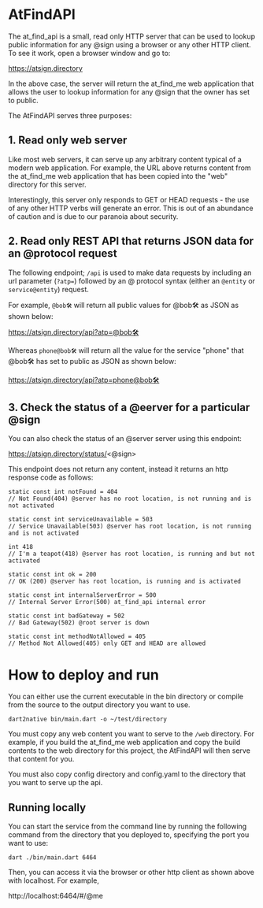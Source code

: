# AtFindAPI
The at_find_api is a small, read only HTTP server that can be used 
to lookup public information for any @sign using a browser or any 
other HTTP client. To see it work, open a browser window and go to:

https://atsign.directory

In the above case, the server will return the at_find_me web 
application that allows the user to lookup information for any 
@sign that the owner has set to public.

The AtFindAPI serves three purposes:

## 1. Read only web server
Like most web servers, it can serve up any arbitrary content typical of a 
modern web application. For example, the URL above returns content from the 
at_find_me web application that has been copied into the "web" 
directory for this server. 

Interestingly, this server only responds to GET or HEAD requests - the use 
of any other HTTP verbs will generate an error. This is out of an 
abundance of caution and is due to our paranoia about security.

## 2. Read only REST API that returns JSON data for an @protocol request
The following endpoint; <code>/api</code> is used to make data requests
by including an url parameter (<code>?atp=</code>) followed by an @ 
protocol syntax (either an <code>@entity</code> or 
<code>service@entity</code>) request. 

For example, <code>@bob🛠</code> will return all public values for 
@bob🛠 as JSON as shown below:

https://atsign.directory/api?atp=@bob🛠

Whereas <code>phone@bob🛠</code> will return all the value for the 
service "phone" that @bob🛠 has set to public as JSON as shown below: 

https://atsign.directory/api?atp=phone@bob🛠

## 3. Check the status of a @eerver for a particular @sign
You can also check the status of an @server server using this endpoint:

https://atsign.directory/status/<@sign>

This endpoint does not return any content, instead it returns an http response code as follows:
```
static const int notFound = 404
// Not Found(404) @server has no root location, is not running and is not activated

static const int serviceUnavailable = 503
// Service Unavailable(503) @server has root location, is not running and is not activated

int 418
// I'm a teapot(418) @server has root location, is running and but not activated

static const int ok = 200
// OK (200) @server has root location, is running and is activated

static const int internalServerError = 500
// Internal Server Error(500) at_find_api internal error

static const int badGateway = 502
// Bad Gateway(502) @root server is down

static const int methodNotAllowed = 405
// Method Not Allowed(405) only GET and HEAD are allowed
```

# How to deploy and run
You can either use the current executable in the bin directory or compile 
from the source to the output directory you want to use.
```
dart2native bin/main.dart -o ~/test/directory
```
You must copy any web content you want to serve to the <code>/web</code> 
directory. For example, if you build the at_find_me web application and copy 
the build contents to the web directory for this project, the AtFindAPI 
will then serve that content for you.

You must also copy config directory and config.yaml to the directory that
you want to serve up the api.

## Running locally
You can start the service from the command line by running the following 
command from the directory that you deployed to, specifying the port 
you want to use:
```
dart ./bin/main.dart 6464
```
Then, you can access it via the browser or other http client as 
shown above with localhost. For example, 

http://localhost:6464/#/@me
